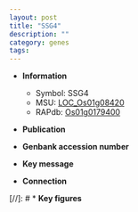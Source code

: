 ```yaml
---
layout: post
title: "SSG4"
description: ""
category: genes
tags: 
---
```


* **Information**  
    + Symbol: SSG4  
    + MSU: [LOC_Os01g08420](http://rice.uga.edu/cgi-bin/ORF_infopage.cgi?orf=LOC_Os01g08420)  
    + RAPdb: [Os01g0179400](http://rapdb.dna.affrc.go.jp/viewer/gbrowse_details/irgsp1?name=Os01g0179400)  

* **Publication**  

* **Genbank accession number**  

* **Key message**  

* **Connection**  

[//]: # * **Key figures**  


